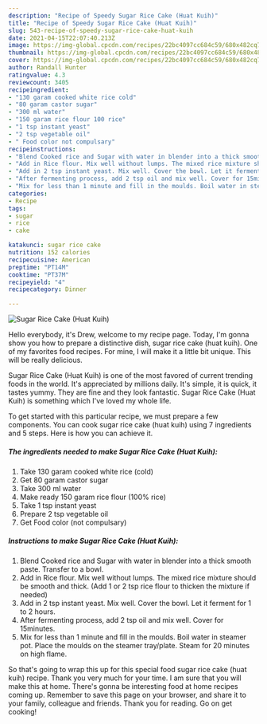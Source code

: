 ```yaml
---
description: "Recipe of Speedy Sugar Rice Cake (Huat Kuih)"
title: "Recipe of Speedy Sugar Rice Cake (Huat Kuih)"
slug: 543-recipe-of-speedy-sugar-rice-cake-huat-kuih
date: 2021-04-15T22:07:40.213Z
image: https://img-global.cpcdn.com/recipes/22bc4097cc684c59/680x482cq70/sugar-rice-cake-huat-kuih-recipe-main-photo.jpg
thumbnail: https://img-global.cpcdn.com/recipes/22bc4097cc684c59/680x482cq70/sugar-rice-cake-huat-kuih-recipe-main-photo.jpg
cover: https://img-global.cpcdn.com/recipes/22bc4097cc684c59/680x482cq70/sugar-rice-cake-huat-kuih-recipe-main-photo.jpg
author: Randall Hunter
ratingvalue: 4.3
reviewcount: 3405
recipeingredient:
- "130 garam cooked white rice cold"
- "80 garam castor sugar"
- "300 ml water"
- "150 garam rice flour 100 rice"
- "1 tsp instant yeast"
- "2 tsp vegetable oil"
- " Food color not compulsary"
recipeinstructions:
- "Blend Cooked rice and Sugar with water in blender into a thick smooth paste. Transfer to a bowl."
- "Add in Rice flour. Mix well without lumps. The mixed rice mixture should be smooth and thick. (Add 1 or 2 tsp rice flour to thicken the mixture if needed)"
- "Add in 2 tsp instant yeast. Mix well. Cover the bowl. Let it ferment for 1 to 2 hours."
- "After fermenting process, add 2 tsp oil and mix well. Cover for 15minutes."
- "Mix for less than 1 minute and fill in the moulds. Boil water in steamer pot. Place the moulds on the steamer tray/plate. Steam for 20 minutes on high flame."
categories:
- Recipe
tags:
- sugar
- rice
- cake

katakunci: sugar rice cake 
nutrition: 152 calories
recipecuisine: American
preptime: "PT14M"
cooktime: "PT37M"
recipeyield: "4"
recipecategory: Dinner

---
```



![Sugar Rice Cake (Huat Kuih)](https://img-global.cpcdn.com/recipes/22bc4097cc684c59/680x482cq70/sugar-rice-cake-huat-kuih-recipe-main-photo.jpg)

Hello everybody, it's Drew, welcome to my recipe page. Today, I'm gonna show you how to prepare a distinctive dish, sugar rice cake (huat kuih). One of my favorites food recipes. For mine, I will make it a little bit unique. This will be really delicious.



Sugar Rice Cake (Huat Kuih) is one of the most favored of current trending foods in the world. It's appreciated by millions daily. It's simple, it is quick, it tastes yummy. They are fine and they look fantastic. Sugar Rice Cake (Huat Kuih) is something which I've loved my whole life.


To get started with this particular recipe, we must prepare a few components. You can cook sugar rice cake (huat kuih) using 7 ingredients and 5 steps. Here is how you can achieve it.

<!--inarticleads1-->

##### The ingredients needed to make Sugar Rice Cake (Huat Kuih):

1. Take 130 garam cooked white rice (cold)
1. Get 80 garam castor sugar
1. Take 300 ml water
1. Make ready 150 garam rice flour (100% rice)
1. Take 1 tsp instant yeast
1. Prepare 2 tsp vegetable oil
1. Get  Food color (not compulsary)




<!--inarticleads2-->

##### Instructions to make Sugar Rice Cake (Huat Kuih):

1. Blend Cooked rice and Sugar with water in blender into a thick smooth paste. Transfer to a bowl.
1. Add in Rice flour. Mix well without lumps. The mixed rice mixture should be smooth and thick. (Add 1 or 2 tsp rice flour to thicken the mixture if needed)
1. Add in 2 tsp instant yeast. Mix well. Cover the bowl. Let it ferment for 1 to 2 hours.
1. After fermenting process, add 2 tsp oil and mix well. Cover for 15minutes.
1. Mix for less than 1 minute and fill in the moulds. Boil water in steamer pot. Place the moulds on the steamer tray/plate. Steam for 20 minutes on high flame.




So that's going to wrap this up for this special food sugar rice cake (huat kuih) recipe. Thank you very much for your time. I am sure that you will make this at home. There's gonna be interesting food at home recipes coming up. Remember to save this page on your browser, and share it to your family, colleague and friends. Thank you for reading. Go on get cooking!
